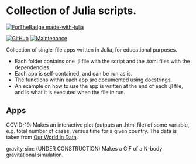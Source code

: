 # Collection of Julia scripts.

[![ForTheBadge made-with-julia](https://forthebadge.com/images/badges/made-with-julia.svg)](https://julialang.org)

[![GitHub](https://img.shields.io/github/license/Ezequiel92/julia_apps?style=flat-square)](https://github.com/Ezequiel92/julia_apps/blob/main/LICENSE) [![Maintenance](https://img.shields.io/maintenance/yes/2021?style=flat-square)](mailto:lozano.ez@gmail.com)

Collection of single-file apps written in Julia, for educational purposes.

- Each folder contains one .jl file with the script and the .toml files with the dependencies. 
- Each app is self-contained, and can be run as is.  
- The functions within each app are documented using docstrings. 
- An example on how to use the app is written at the end of each .jl file, and is what it is executed when the file in run. 

## Apps

COVID-19: Makes an interactive plot (outputs an .html file) of some variable, e.g. total number of cases, versus time for a given country. The data is taken from [Our World in Data](https://github.com/owid/covid-19-data).

gravity_sim: (UNDER CONSTRUCTION) Makes a GIF of a N-body gravitational simulation.

